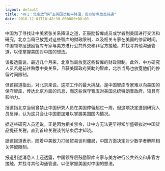 ```yaml
---
layout: default
title: "RFI：北京放”鸽”去美国劝和平降温，官方智库放宽待遇"
date: 2018-12-01T10:48:30.000000+00:00
---
```


中国为了寻找让中美紧张关系降温之道，正鼓励智库成员或学者到美国进行交流和研究。北京当局已放宽对这些智库的财政限制，以及相关专家在美国的停留时间。中国领导层鼓励智库专家与美方进行公共外交和非官方接触，并找寻其他沟通管道，以便掌握美国对中国的想法。

该报透露说，最近几个月来，北京当局放宽这些智库的财政限制。此外，中方研究人员若是前往熟悉中美关系，且获美国政府资助的智库，北京当局也放宽他们的停留时间限制。

但该报道指出，对北京来说，这项工作的最大挑战，是中国智库专家难以向美国的保守智库，传达北京方面的讯息，而这些保守智库对美国总统特朗普政府，较具有影响力。

报道指北京当局曾禁止中国研究人员在美国停留超过一周，但这项决定遭到研究人员反弹，认为这只会让中国更加难以掌握美国国内情况。

据这些研究人员还说，正是因为相关禁令，让中方无法更早得知华盛顿拟对中国货品提征关税，直到首轮关税谈判结束后才知晓。

据该报道表示，随着中美致力打破贸易谈判僵局，中国方面决定对少数学者解除相关停留限制。

报道引述消息人士还透露，中国领导层鼓励智库专家与美方进行公共外交和非官方接触，并找寻其他沟通管道，以便掌握美国对中国的想法。


